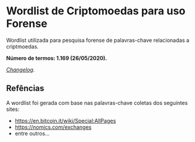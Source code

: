 # Wordlist de Criptomoedas para uso Forense
Wordlist utilizada para pesquisa forense de palavras-chave relacionadas a criptmoedas.

**Número de termos: 1.169 (26/05/2020).**

*[Changelog](changelog.md).*

## Refências
A wordlist foi gerada com base nas palavras-chave coletas dos seguintes sites:
- https://en.bitcoin.it/wiki/Special:AllPages
- https://nomics.com/exchanges
- entre outros...
